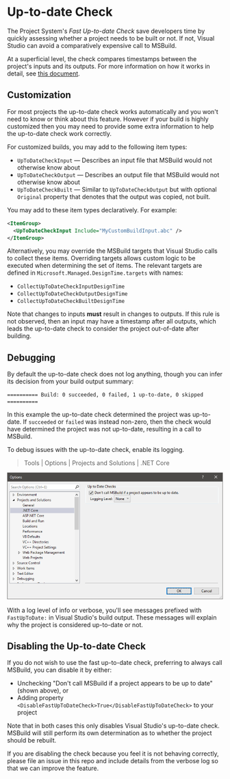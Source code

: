 # Up-to-date Check

The Project System's _Fast Up-to-date Check_ save developers time by quickly assessing whether a project needs to be
built or not. If not, Visual Studio can avoid a comparatively expensive call to MSBuild.

At a superficial level, the check compares timestamps between the project's inputs and its outputs. For more
information on how it works in detail, see [this document](repo/up-to-date-check-implementation.md).

## Customization

For most projects the up-to-date check works automatically and you won't need to know or think about this feature.
However if your build is highly customized then you may need to provide some extra information to help the up-to-date
check work correctly.

For customized builds, you may add to the following item types:

- `UpToDateCheckInput` &mdash; Describes an input file that MSBuild would not otherwise know about
- `UpToDateCheckOutput` &mdash; Describes an output file that MSBuild would not otherwise know about
- `UpToDateCheckBuilt` &mdash; Similar to `UpToDateCheckOutput` but with optional `Original` property that denotes
  that the output was copied, not built.

You may add to these item types declaratively. For example:

```xml
<ItemGroup>
  <UpToDateCheckInput Include="MyCustomBuildInput.abc" />
</ItemGroup>
```

Alternatively, you may override the MSBuild targets that Visual Studio calls to collect these items. Overriding targets
allows custom logic to be executed when determining the set of items. The relevant targets are defined in
`Microsoft.Managed.DesignTime.targets` with names:

- `CollectUpToDateCheckInputDesignTime`
- `CollectUpToDateCheckOutputDesignTime`
- `CollectUpToDateCheckBuiltDesignTime`

Note that changes to inputs **must** result in changes to outputs. If this rule is not observed, then an input may
have a timestamp after all outputs, which leads the up-to-date check to consider the project out-of-date after building.

## Debugging

By default the up-to-date check does not log anything, though you can infer its decision from your build output summary:

```text
========== Build: 0 succeeded, 0 failed, 1 up-to-date, 0 skipped ==========
```

In this example the up-to-date check determined the project was up-to-date. If `succeeded` or `failed` was instead
non-zero, then the check would have determined the project was not up-to-date, resulting in a call to MSBuild.

To debug issues with the up-to-date check, enable its logging.

> Tools | Options | Projects and Solutions | .NET Core

![Projects and Solutions, .NET Core options](repo/images/options.png)

With a log level of info or verbose, you'll see messages prefixed with `FastUpToDate:` in Visual Studio's build output.
These messages will explain why the project is considered up-to-date or not.

## Disabling the Up-to-date Check

If you do not wish to use the fast up-to-date check, preferring to always call MSBuild, you can disable it by either:

- Unchecking "Don't call MSBuild if a project appears to be up to date" (shown above), or
- Adding property `<DisableFastUpToDateCheck>True</DisableFastUpToDateCheck>` to your project

Note that in both cases this only disables Visual Studio's up-to-date check. MSBuild will still perform its own
determination as to whether the project should be rebuilt.

If you are disabling the check because you feel it is not behaving correctly, please file an issue in this repo and
include details from the verbose log so that we can improve the feature.
